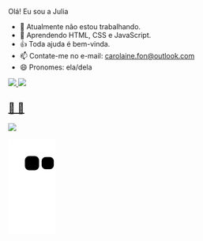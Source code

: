 Olá! Eu sou a Julia

- 🔭 Atualmente não estou trabalhando.
- 🌱 Aprendendo HTML, CSS e JavaScript.
- 👍 Toda ajuda é bem-vinda.
- 📫 Contate-me no e-mail: carolaine.fon@outlook.com
- 😄 Pronomes: ela/dela


 <div>
  <a href="https://github.com/Julia-Fon">
  <img height="180em" src="https://github-readme-stats.vercel.app/api?username=Julia-Fon&show_icons=true&theme=synthwave&include_all_commits=true&count_private=true">
  <img height="center" src="https://github-readme-stats.vercel.app/api/top-langs/?username=Julia-Fon&layout=compact&langs_count=7&theme=synthwave"/>
</div>

  
  ## 🌻 🌻 
 
<div> 
  <a href="linkedin.com/in/juliafonseca-1618" target="_blank"><img src="https://img.shields.io/badge/-LinkedIn-%230077B5?style=for-the-badge&logo=linkedin&logoColor=white" target="_blank"></a> 
 
  ![Snake animation](https://github.com/Julia-Fon/Julia-Fon/blob/output/github-contribution-grid-snake.svg)
 
</div>
